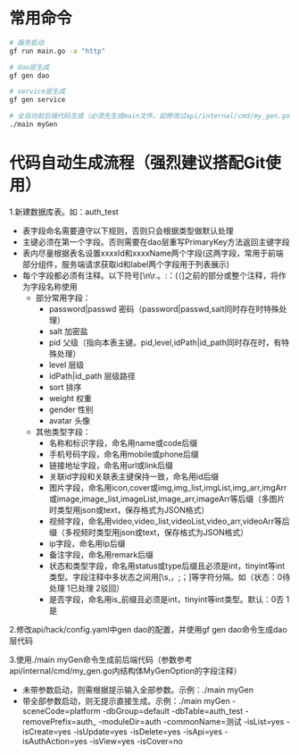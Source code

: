 # 常用命令

```bash
# 服务启动
gf run main.go -a "http"

# dao层生成
gf gen dao

# service层生成
gf gen service

# 全自动前后端代码生成（必须先生成main文件。如修改过api/internal/cmd/my_gen.go代码，则需重新生成）
./main myGen
```

# 代码自动生成流程（强烈建议搭配Git使用）

1.新建数据库表。如：auth_test
- 表字段命名需要遵守以下规则，否则只会根据类型做默认处理
- 主键必须在第一个字段。否则需要在dao层重写PrimaryKey方法返回主键字段
- 表内尽量根据表名设置xxxxId和xxxxName两个字段(这两字段，常用于前端部分组件，服务端请求获取id和label两个字段用于列表展示)
- 每个字段都必须有注释。以下符号[\n\r.。:：(（]之前的部分或整个注释，将作为字段名称使用
    - 部分常用字段：
        - password|passwd	密码（password|passwd,salt同时存在时特殊处理）
        - salt			    加密盐
        - pid				父级（指向本表主键。pid,level,idPath|id_path同时存在时，有特殊处理）
        - level			    层级
        - idPath|id_path	层级路径
        - sort			    排序
        - weight            权重
        - gender 			性别
        - avatar			头像
    - 其他类型字段：
        - 名称和标识字段，命名用name或code后缀
        - 手机号码字段，命名用mobile或phone后缀
        - 链接地址字段，命名用url或link后缀
        - 关联id字段和关联表主键保持一致，命名用id后缀
        - 图片字段，命名用icon,cover或img,img_list,imgList,img_arr,imgArr或image,image_list,imageList,image_arr,imageArr等后缀（多图片时类型用json或text，保存格式为JSON格式）
        - 视频字段，命名用video,video_list,videoList,video_arr,videoArr等后缀（多视频时类型用json或text，保存格式为JSON格式）
        - ip字段，命名用Ip后缀
        - 备注字段，命名用remark后缀
        - 状态和类型字段，命名用status或type后缀且必须是int，tinyint等int类型。字段注释中多状态之间用[\s,，;；]等字符分隔。如（状态：0待处理 1已处理 2驳回）
        - 是否字段，命名用is_前缀且必须是int，tinyint等int类型。默认：0否 1是

2.修改api/hack/config.yaml中gen dao的配置，并使用gf gen dao命令生成dao层代码

3.使用./main myGen命令生成前后端代码（参数参考api/internal/cmd/my_gen.go内结构体MyGenOption的字段注释）
- 未带参数启动，则需根据提示输入全部参数。示例：./main myGen
- 带全部参数启动，则无提示直接生成。示例：./main myGen -sceneCode=platform -dbGroup=default -dbTable=auth_test -removePrefix=auth_ -moduleDir=auth -commonName=测试 -isList=yes -isCreate=yes -isUpdate=yes -isDelete=yes -isApi=yes -isAuthAction=yes -isView=yes -isCover=no